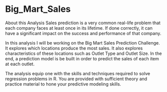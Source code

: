 # Big_Mart_Sales

About this Analysis
Sales prediction is a very common real-life problem that each company faces at least once in its lifetime. If done correctly, it can have a significant impact on the success and performance of that company.

In this analysis I will be working on the Big Mart Sales Prediction Challenge. It explores which locations produce the most sales. It also explores characteristics of these locations such as Outlet Type and Outlet Size. In the end, a prediction model is be built in order to predict the sales of each item at each outlet.

The analysis equip one with the skills and techniques required to solve regression problems in R. You are provided with sufficient theory and practice material to hone your predictive modeling skills.

